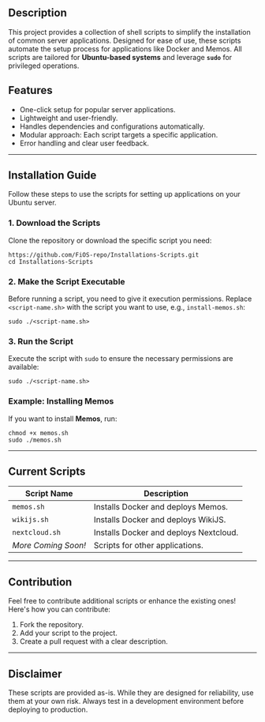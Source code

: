 ## Description
This project provides a collection of shell scripts to simplify the installation of common server applications. Designed for ease of use, these scripts automate the setup process for applications like Docker and Memos. All scripts are tailored for **Ubuntu-based systems** and leverage **`sudo`** for privileged operations.
## Features
- One-click setup for popular server applications.
- Lightweight and user-friendly.
- Handles dependencies and configurations automatically.
- Modular approach: Each script targets a specific application.
- Error handling and clear user feedback.
---
## Installation Guide

Follow these steps to use the scripts for setting up applications on your Ubuntu server.
### 1. Download the Scripts

Clone the repository or download the specific script you need:
```
https://github.com/FiOS-repo/Installations-Scripts.git
cd Installations-Scripts
```
### 2. Make the Script Executable

Before running a script, you need to give it execution permissions. Replace `<script-name.sh>` with the script you want to use, e.g., `install-memos.sh`:
```
sudo ./<script-name.sh>
```
### 3. Run the Script

Execute the script with `sudo` to ensure the necessary permissions are available:
```
sudo ./<script-name.sh>
```
### Example: Installing Memos

If you want to install **Memos**, run:
```
chmod +x memos.sh 
sudo ./memos.sh
```
---
## Current Scripts

| Script Name         | Description                        |
| ------------------- | ---------------------------------- |
| `memos.sh`          | Installs Docker and deploys Memos. |
| `wikijs.sh`         | Installs Docker and deploys WikiJS. |
| `nextcloud.sh`      | Installs Docker and deploys Nextcloud. |
| _More Coming Soon!_ | Scripts for other applications.    |

---
## Contribution

Feel free to contribute additional scripts or enhance the existing ones! Here's how you can contribute:

1. Fork the repository.
2. Add your script to the project.
3. Create a pull request with a clear description.
---
## Disclaimer

These scripts are provided as-is. While they are designed for reliability, use them at your own risk. Always test in a development environment before deploying to production.